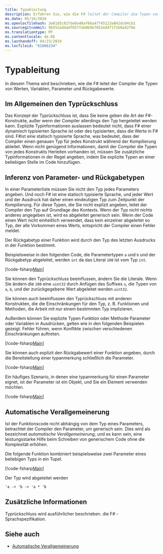 ```yaml
---
title: Typableitung
description: Erfahren Sie, wie die F# leitet der Compiler die Typen von Werten, Variablen, Parameter und Rückgabewerte.
ms.date: 05/16/2016
ms.openlocfilehash: 3e61d5c81fde0a48af66a47745123a842dc04cb1
ms.sourcegitcommit: 9b552addadfb57fab0b9e7852ed4f1f1b8a42f8e
ms.translationtype: MT
ms.contentlocale: de-DE
ms.lasthandoff: 04/23/2019
ms.locfileid: "61666234"
---
```

# <a name="type-inference"></a>Typableitung

In diesem Thema wird beschrieben, wie die F# leitet der Compiler die Typen von Werten, Variablen, Parameter und Rückgabewerte.

## <a name="type-inference-in-general"></a>Im Allgemeinen den Typrückschluss

Das Konzept der Typrückschluss ist, dass Sie keine geben die Art der F#-Konstrukte, außer wenn der Compiler allerdings den Typ hergeleitet werden kann. Explizite Typinformationen auslassen bedeutet nicht, dass F# einer dynamisch typisierten Sprache ist oder des typisierten, dass die Werte in F# sind. F#ist eine statisch typisierte Sprache, was bedeutet, dass der Compiler einen genauen Typ für jedes Konstrukt während der Kompilierung ableitet. Wenn nicht genügend Informationen, damit der Compiler die Typen von jedes Konstrukts Herleiten vorhanden ist, müssen Sie zusätzliche Typinformationen in der Regel angeben, indem Sie explizite Typen an einer beliebigen Stelle im Code hinzufügen.

## <a name="inference-of-parameter-and-return-types"></a>Inferenz von Parameter- und Rückgabetypen

In einer Parameterliste müssen Sie nicht den Typ jedes Parameters angeben. Und noch F# ist eine statisch typisierte Sprache, und jeder Wert und der Ausdruck hat daher einen eindeutigen Typ zum Zeitpunkt der Kompilierung. Für diese Typen, die Sie nicht explizit angeben, leitet der Compiler den Typ auf Grundlage des Kontexts. Wenn der Typ nicht nichts anderes angegeben ist, wird es abgeleitet generisch sein. Wenn der Code einen Wert nicht einheitlich verwendet, dass kein einzelner abgeleitet so Typ, der alle Vorkommen eines Werts, entspricht der Compiler einen Fehler meldet.

Der Rückgabetyp einer Funktion wird durch den Typ des letzten Ausdrucks in der Funktion bestimmt.

Beispielsweise in den folgenden Code, die Parametertypen `a` und `b` und der Rückgabetyp abgeleitet, werden `int` da das Literal `100` ist vom Typ `int`.

[!code-fsharp[Main](../../../samples/snippets/fsharp/lang-ref-3/snippet301.fs)]

Sie können den Typrückschluss beeinflussen, ändern Sie die Literale. Wenn Sie ändern die `100` eine `uint32` durch Anfügen des Suffixes `u`, die Typen von `a`, `b`, und der zurückgegebene Wert abgeleitet werden `uint32`.

Sie können auch beeinflussen den Typrückschluss mit anderen Konstrukten, die die Einschränkungen für den Typ, z. B. Funktionen und Methoden, die Arbeit mit nur einem bestimmten Typ implizieren.

Außerdem können Sie explizite Typen Funktion oder Methode Parameter oder Variablen in Ausdrücken, gelten wie in den folgenden Beispielen gezeigt. Fehler führen, wenn Konflikte zwischen verschiedenen Einschränkungen auftreten.

[!code-fsharp[Main](../../../samples/snippets/fsharp/lang-ref-3/snippet302.fs)]

Sie können auch explizit den Rückgabewert einer Funktion angeben, durch die Bereitstellung einer typanmerkung schließlich die Parameter.

[!code-fsharp[Main](../../../samples/snippets/fsharp/lang-ref-3/snippet303.fs)]

Ein häufiges Szenario, in denen eine typanmerkung für einen Parameter eignet, ist der Parameter ist ein Objekt, und Sie ein Element verwenden möchten.

[!code-fsharp[Main](../../../samples/snippets/fsharp/lang-ref-3/snippet304.fs)]

## <a name="automatic-generalization"></a>Automatische Verallgemeinerung

Ist der Funktionscode nicht abhängig von dem Typ eines Parameters, betrachtet der Compiler den Parameter, um generisch sein. Dies wird als bezeichnet *automatische Verallgemeinerung*, und es kann sein, eine leistungsstarke Hilfe beim Schreiben von generischem Code ohne die Komplexität erhöhen.

Die folgende Funktion kombiniert beispielsweise zwei Parameter eines beliebigen Typs in ein Tupel.

[!code-fsharp[Main](../../../samples/snippets/fsharp/lang-ref-3/snippet305.fs)]

Der Typ wird abgeleitet werden

```fsharp
'a -> 'b -> 'a * 'b
```

## <a name="additional-information"></a>Zusätzliche Informationen

Typrückschluss wird ausführlicher beschrieben. die F# -Sprachspezifikation.

## <a name="see-also"></a>Siehe auch

- [Automatische Verallgemeinerung](generics/automatic-generalization.md)